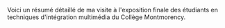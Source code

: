 Voici un résumé détaillé de ma visite à l'exposition finale des étudiants en techniques d'intégration multimédia du Collège Montmorency.
